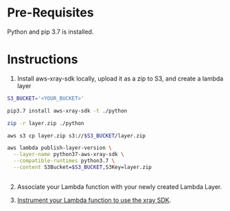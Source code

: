 # Pre-Requisites

Python and pip 3.7 is installed.

# Instructions

1. Install aws-xray-sdk locally, upload it as a zip to S3, and create a lambda layer
```sh
S3_BUCKET='<YOUR_BUCKET>'

pip3.7 install aws-xray-sdk -t ./python

zip -r layer.zip ./python

aws s3 cp layer.zip s3://$S3_BUCKET/layer.zip

aws lambda publish-layer-version \
  --layer-name python37-aws-xray-sdk \
  --compatible-runtimes python3.7 \
  --content S3Bucket=$S3_BUCKET,S3Key=layer.zip
  
```

2. Associate your Lambda function with your newly created Lambda Layer. 

3. [Instrument your Lambda function to use the xray SDK](https://docs.aws.amazon.com/lambda/latest/dg/python-tracing.html).